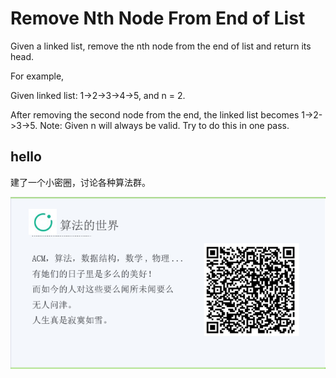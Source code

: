 # Remove Nth Node From End of List

Given a linked list, remove the nth node from the end of list and return its head.

For example,

   Given linked list: 1->2->3->4->5, and n = 2.

   After removing the second node from the end, the linked list becomes 1->2->3->5.
Note:
Given n will always be valid.
Try to do this in one pass.



## hello

建了一个小密圈，讨论各种算法群。  

![小密圈](/images/suanfa_xiaomiquan.jpg)

